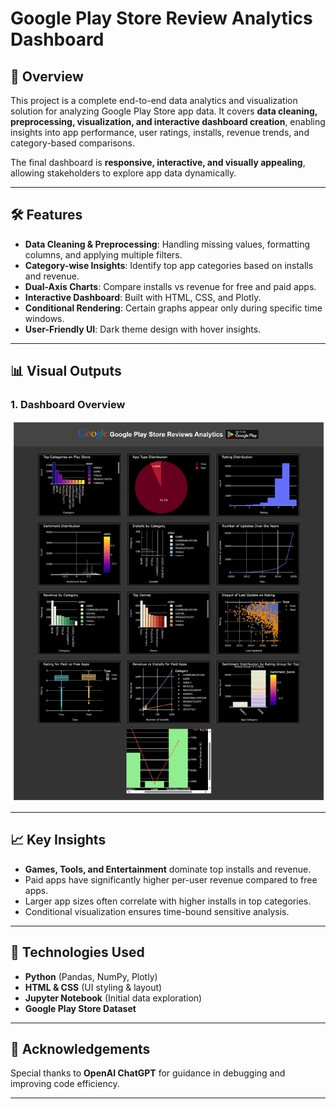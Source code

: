 ﻿# **Google Play Store Review Analytics Dashboard**

## 📌 **Overview**

This project is a complete end-to-end data analytics and visualization solution for analyzing Google Play Store app data.
It covers **data cleaning, preprocessing, visualization, and interactive dashboard creation**, enabling insights into app performance, user ratings, installs, revenue trends, and category-based comparisons.

The final dashboard is **responsive, interactive, and visually appealing**, allowing stakeholders to explore app data dynamically.

---

## 🛠 **Features**

* **Data Cleaning & Preprocessing**: Handling missing values, formatting columns, and applying multiple filters.
* **Category-wise Insights**: Identify top app categories based on installs and revenue.
* **Dual-Axis Charts**: Compare installs vs revenue for free and paid apps.
* **Interactive Dashboard**: Built with HTML, CSS, and Plotly.
* **Conditional Rendering**: Certain graphs appear only during specific time windows.
* **User-Friendly UI**: Dark theme design with hover insights.

---

## 📊 **Visual Outputs**

### **1. Dashboard Overview**

![Dashboard Overview](https://github.com/Bkp108/Google_Play_Store_Data_Analysis/blob/main/image.png)

---

## 📈 **Key Insights**

* **Games, Tools, and Entertainment** dominate top installs and revenue.
* Paid apps have significantly higher per-user revenue compared to free apps.
* Larger app sizes often correlate with higher installs in top categories.
* Conditional visualization ensures time-bound sensitive analysis.

---

## 📌 **Technologies Used**

* **Python** (Pandas, NumPy, Plotly)
* **HTML & CSS** (UI styling & layout)
* **Jupyter Notebook** (Initial data exploration)
* **Google Play Store Dataset**

---

## 🤝 **Acknowledgements**

Special thanks to **OpenAI ChatGPT** for guidance in debugging and improving code efficiency.

---



